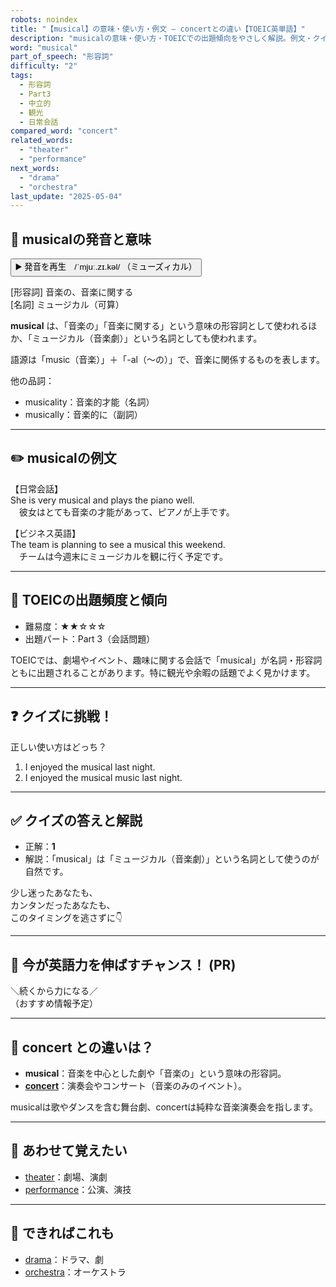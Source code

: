 ```yaml
---
robots: noindex
title: "【musical】の意味・使い方・例文 ― concertとの違い【TOEIC英単語】"
description: "musicalの意味・使い方・TOEICでの出題傾向をやさしく解説。例文・クイズ付きでconcertとの違いもわかりやすく学べます。"
word: "musical"
part_of_speech: "形容詞"
difficulty: "2"
tags:
  - 形容詞
  - Part3
  - 中立的
  - 観光
  - 日常会話
compared_word: "concert"
related_words:
  - "theater"
  - "performance"
next_words:
  - "drama"
  - "orchestra"
last_update: "2025-05-04"
---
```


## 🔰 musicalの発音と意味

<button class="play-audio" onclick="playTTS('musical')">
  <span class="play-audio-main">
    ▶️ 発音を再生　/ˈmjuː.zɪ.kəl/
  </span>
  <span class="play-audio-sub">
    （ミューズィカル）
  </span>
</button>

[形容詞] 音楽の、音楽に関する  
[名詞] ミュージカル（可算）

**musical** は、「音楽の」「音楽に関する」という意味の形容詞として使われるほか、「ミュージカル（音楽劇）」という名詞としても使われます。

語源は「music（音楽）」＋「-al（～の）」で、音楽に関係するものを表します。

他の品詞：  
- musicality：音楽的才能（名詞）
- musically：音楽的に（副詞）

---

## ✏️ musicalの例文

【日常会話】  
She is very musical and plays the piano well.  
　彼女はとても音楽の才能があって、ピアノが上手です。

【ビジネス英語】  
The team is planning to see a musical this weekend.  
　チームは今週末にミュージカルを観に行く予定です。

---

## 🎯 TOEICの出題頻度と傾向

- 難易度：★★☆☆☆
- 出題パート：Part 3（会話問題）

TOEICでは、劇場やイベント、趣味に関する会話で「musical」が名詞・形容詞ともに出題されることがあります。特に観光や余暇の話題でよく見かけます。

---

## ❓ クイズに挑戦！

正しい使い方はどっち？

1. I enjoyed the musical last night.  
2. I enjoyed the musical music last night.

---

## ✅ クイズの答えと解説

- 正解：**1**
- 解説：「musical」は「ミュージカル（音楽劇）」という名詞として使うのが自然です。

少し迷ったあなたも、  
カンタンだったあなたも、  
このタイミングを逃さずに👇️

---

## 🚀 今が英語力を伸ばすチャンス！ (PR)

<div class="info-center">
＼続くから力になる／<br>  
（おすすめ情報予定）
</div>

---

## 🤔  concert との違いは？

- **musical**：音楽を中心とした劇や「音楽の」という意味の形容詞。
- **[concert](/concert)**：演奏会やコンサート（音楽のみのイベント）。

musicalは歌やダンスを含む舞台劇、concertは純粋な音楽演奏会を指します。

---

## 🧩 あわせて覚えたい

- [theater](/theater)：劇場、演劇
- [performance](/performance)：公演、演技

---

## 📖 できればこれも

- [drama](/drama)：ドラマ、劇
- [orchestra](/orchestra)：オーケストラ

<!-- cvid: aid09_bid33 -->
